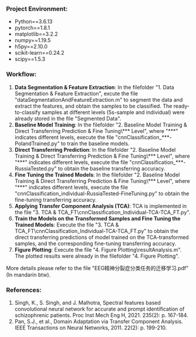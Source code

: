### Project Environment:

- Python==3.6.13
- pytorch==1.8.1
- matplotlib==3.2.2
- numpy==1.19.5
- h5py==2.10.0
- scikit-learn==0.24.2
- scipy==1.5.3


### Workflow:

1. **Data Segmentation & Feature Extraction**: In the filefolder "1. Data Segmentation & Feature Extraction", excute the file "dataSegmentationAndFeatureExtraction.m" to segment the data and extract the features, and obtain the samples to be classified. The ready-to-classify samples at different levels (5s-sample and individual) were already stored in the file "Segmented Data".
2. **Baseline Model Training**: In the filefolder "2. Baseline Model Training & Direct Transferring Prediction & Fine Tuning\\*** Level", where "\*\*\*" indicates different levels, execute the file "cnnClassification_\*\*\*-PolandTrained.py" to train the baseline models.
3. **Direct Transferring Prediction**: In the filefolder "2. Baseline Model Training & Direct Transferring Prediction & Fine Tuning\\*** Level", where "\*\*\*" indicates different levels, execute the file "cnnClassification_\*\*\*-RussiaTested.py" to obtain the baseline transferring accuracy.
4. **Fine Tuning the Trained Models**: In the filefolder "2. Baseline Model Training & Direct Transferring Prediction & Fine Tuning\\*** Level", where "\*\*\*" indicates different levels, execute the file "cnnClassification_individual-RussiaTested-FineTuning.py" to obtain the fine-tuning transferring accuracy.
5. **Applying Transfer Component Analysis (TCA)**: TCA is implemented in the file "3. TCA & TCA_FT\\cnnClassification_Individual-TCA-TCA_FT.py".
6. **Train the Models on the Transformed Samples and Fine Tuning the Trained Models**: Execute the file "3. TCA & TCA_FT\\cnnClassification_Individual-TCA-TCA_FT.py" to obtain the direct transferring predictions of model trained on the TCA-transformed samples, and the corresponding fine-tuning transferring accuracy.
7. **Figure Plotting**: Execute the file "4. Figure Plotting\\resultAnalysis.m". The plotted results were already in the filefolder "4. Figure Plotting".

More details please refer to the file "EEG精神分裂症分类任务的迁移学习.pdf" (In mandarin btw).

### References:
1. Singh, K., S. Singh, and J. Malhotra, Spectral features based convolutional neural network for accurate and prompt identification of schizophrenic patients. Proc Inst Mech Eng H, 2021. 235(2): p. 167-184.
2. Pan, S.J., et al., Domain Adaptation via Transfer Component Analysis. IEEE Transactions on Neural Networks, 2011. 22(2): p. 199-210.
